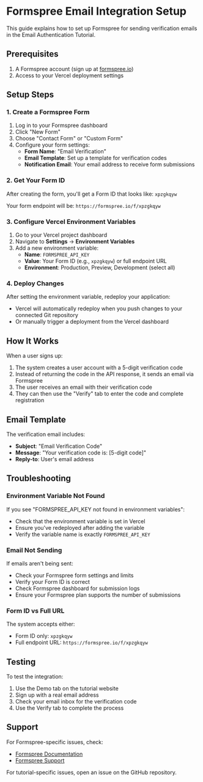 # Formspree Email Integration Setup

This guide explains how to set up Formspree for sending verification emails in the Email Authentication Tutorial.

## Prerequisites

1. A Formspree account (sign up at [formspree.io](https://formspree.io))
2. Access to your Vercel deployment settings

## Setup Steps

### 1. Create a Formspree Form

1. Log in to your Formspree dashboard
2. Click "New Form" 
3. Choose "Contact Form" or "Custom Form"
4. Configure your form settings:
   - **Form Name**: "Email Verification"
   - **Email Template**: Set up a template for verification codes
   - **Notification Email**: Your email address to receive form submissions

### 2. Get Your Form ID

After creating the form, you'll get a Form ID that looks like: `xpzgkqyw`

Your form endpoint will be: `https://formspree.io/f/xpzgkqyw`

### 3. Configure Vercel Environment Variables

1. Go to your Vercel project dashboard
2. Navigate to **Settings** → **Environment Variables**
3. Add a new environment variable:
   - **Name**: `FORMSPREE_API_KEY`
   - **Value**: Your Form ID (e.g., `xpzgkqyw`) or full endpoint URL
   - **Environment**: Production, Preview, Development (select all)

### 4. Deploy Changes

After setting the environment variable, redeploy your application:
- Vercel will automatically redeploy when you push changes to your connected Git repository
- Or manually trigger a deployment from the Vercel dashboard

## How It Works

When a user signs up:

1. The system creates a user account with a 5-digit verification code
2. Instead of returning the code in the API response, it sends an email via Formspree
3. The user receives an email with their verification code
4. They can then use the "Verify" tab to enter the code and complete registration

## Email Template

The verification email includes:
- **Subject**: "Email Verification Code"
- **Message**: "Your verification code is: [5-digit code]"
- **Reply-to**: User's email address

## Troubleshooting

### Environment Variable Not Found
If you see "FORMSPREE_API_KEY not found in environment variables":
- Check that the environment variable is set in Vercel
- Ensure you've redeployed after adding the variable
- Verify the variable name is exactly `FORMSPREE_API_KEY`

### Email Not Sending
If emails aren't being sent:
- Check your Formspree form settings and limits
- Verify your Form ID is correct
- Check Formspree dashboard for submission logs
- Ensure your Formspree plan supports the number of submissions

### Form ID vs Full URL
The system accepts either:
- Form ID only: `xpzgkqyw`
- Full endpoint URL: `https://formspree.io/f/xpzgkqyw`

## Testing

To test the integration:

1. Use the Demo tab on the tutorial website
2. Sign up with a real email address
3. Check your email inbox for the verification code
4. Use the Verify tab to complete the process

## Support

For Formspree-specific issues, check:
- [Formspree Documentation](https://help.formspree.io/)
- [Formspree Support](https://formspree.io/contact)

For tutorial-specific issues, open an issue on the GitHub repository.
